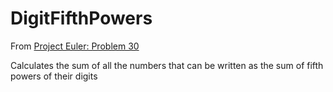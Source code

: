 # DigitFifthPowers

From [Project Euler: Problem 30](https://projecteuler.net/problem=30)

Calculates the sum of all the numbers that can be written as the sum of fifth powers of their digits